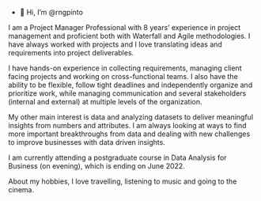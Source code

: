 - 👋 Hi, I’m @rngpinto


I am a Project Manager Professional with 8 years’ experience in project management and proficient both with Waterfall and Agile methodologies.
I have always worked with projects and I love translating ideas and requirements into project deliverables.

I have hands-on experience in collecting requirements, managing client facing projects and working on cross-functional teams.
I also have the ability to be flexible, follow tight deadlines and independently organize and prioritize work, while managing communication and several stakeholders (internal and external) at multiple levels of the organization.


My other main interest is data and analyzing datasets to deliver meaningful insights from numbers and attributes. I am always looking at ways to find more important breakthroughs from data and dealing with new challenges to improve businesses with data driven insights.

I am currently attending a postgraduate course in Data Analysis for Business (on evening), which is ending on June 2022.


About my hobbies, I love travelling, listening to music and going to the cinema.
